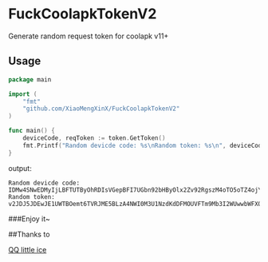 # FuckCoolapkTokenV2

Generate random request token for coolapk v11+

## Usage

```go
package main

import (
    "fmt"
    "github.com/XiaoMengXinX/FuckCoolapkTokenV2"
)

func main() {
    deviceCode, reqToken := token.GetToken()
    fmt.Printf("Random devicde code: %s\nRandom token: %s\n", deviceCode, reqToken)
}
```

output:

```aidl
Random devicde code: IDMw4SNwEDMyIjLBFTUTByOhRDIsVGepBFI7UGbn92bHByOlx2Zv92RgszM4oTO5oTZ4ojYlpTO0oDNwAyOgsDI7MjM0cjRCFENFREOGNzNwQUM1AzN4YkQwgTOwMzMDNTM
Random token: v2JDJ5JDEwJE1UWTBOemt6TVRJME5BLzA4NWI0M3U1NzdKdDFMOUVFTm9Mb3I2WUwwbWFXQ1Q2bHJtN2NP
```

###Enjoy it~

##Thanks to

[QQ little ice](https://github.com/qqlittleice233)